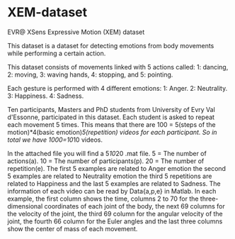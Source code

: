 # XEM-dataset
EVR@ XSens Expressive Motion (XEM) dataset

This dataset is a dataset for detecting emotions from body movements while performing a certain action.

This dataset consists of movements linked with 5 actions called:
1: dancing, 2: moving, 3: waving hands, 4: stopping, and 5: pointing.

Each gesture is performed with 4 different emotions:
1: Anger.
2: Neutrality.
3: Happiness.
4: Sadness.

Ten participants, Masters and PhD students from University of Evry Val d'Essonne, participated in this dataset.
Each student is asked to repeat each movement 5 times. 
This means that there are 100 = 5(steps of the motion)*4(basic emotion)*5(repetition) videos for each participant.
So in total we have 1000=10*10 videos.

In the attached file you will find a  5*10*20 .mat file.
5 = The number of actions(a).
10 = The number of participants(p).
20 = The number of repetition(e).
	The first 5 examples are related to Anger emotion
	the second 5 examples are related to Neutrality emotion
	the third 5 repetitions are related to Happiness
	and the last 5 examples are related to Sadness.
The information of each video can be read by Data{a,p,e} in Matlab.
In each example, the first column shows the time, columns 2 to 70 for the three-dimensional coordinates of each joint of the body,
 the next 69 columns for the velocity of the joint,
 the third 69 column for the angular velocity of the joint,
 the fourth 66 column for the Euler angles 
 and the last three columns show the center of mass of each movement.
